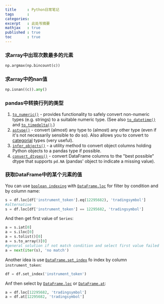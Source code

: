 ```yaml
---
title     : Python日常笔记
tags      :
categories:
excerpt   : 此处写摘要
mathjax   : true
published : true
toc       : true
---
```



### 求array中出现次数最多的元素
```python
np.argmax(np.bincount(c))
```

### 求array中的nan值
```python
np.isnan((c)).any()
```

### pandas中转换行列的类型

1. [`to_numeric()`](https://pandas.pydata.org/docs/reference/api/pandas.to_numeric.html) - provides functionality to safely convert non-numeric types (e.g. strings) to a suitable numeric type. (See also [`to_datetime()`](https://pandas.pydata.org/docs/reference/api/pandas.to_datetime.html) and [`to_timedelta()`](https://pandas.pydata.org/docs/reference/api/pandas.to_timedelta.html).)
2. [`astype()`](https://pandas.pydata.org/docs/reference/api/pandas.DataFrame.astype.html) - convert (almost) any type to (almost) any other type (even if it's not necessarily sensible to do so). Also allows you to convert to [categorial](https://pandas.pydata.org/docs/user_guide/categorical.html) types (very useful).
3. [`infer_objects()`](https://pandas.pydata.org/docs/reference/api/pandas.DataFrame.infer_objects.html) - a utility method to convert object columns holding Python objects to a pandas type if possible.
4. [`convert_dtypes()`](https://pandas.pydata.org/docs/reference/api/pandas.DataFrame.convert_dtypes.html) - convert DataFrame columns to the "best possible" dtype that supports `pd.NA` (pandas' object to indicate a missing value).

### 获取DataFrame中的某个元素的值

You can use [`boolean indexing`](http://pandas.pydata.org/pandas-docs/stable/user_guide/indexing.html#boolean-indexing) with [`DataFrame.loc`](http://pandas.pydata.org/pandas-docs/stable/reference/api/pandas.DataFrame.loc.html) for filter by condition and by column name:

```python
s = df.loc[df['instrument_token'].eq(12295682), 'tradingsymbol']
#alternative
s = df.loc[df['instrument_token'] == 12295682, 'tradingsymbol']
```

And then get first value of `Series`:

```python
a = s.iat[0]
a = s.iloc[0]
a = s.tolist()[0]
a = s.to_array()[0]
#general solution if not match condition and select first value failed
a = next(iter(s), 'no match')
```

Another idea is use [`DataFrame.set_index`](http://pandas.pydata.org/pandas-docs/stable/reference/api/pandas.DataFrame.set_index.html) fo index by column `instrument_token`:

```python
df = df.set_index('instrument_token')
```

Anf then select by [`DataFrame.loc`](http://pandas.pydata.org/pandas-docs/stable/reference/api/pandas.DataFrame.loc.html) or [`DataFrame.at`](http://pandas.pydata.org/pandas-docs/stable/reference/api/pandas.DataFrame.at.html):

```python
a = df.loc[12295682, 'tradingsymbol']
a = df.at[12295682, 'tradingsymbol']
```

